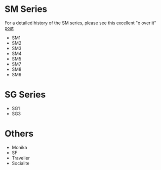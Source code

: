 <!-- TITLE: Olympia -->
<!-- SUBTITLE: A quick summary of Olympia -->

# SM Series
For a detailed history of the SM series, please see this excellent "x over it" [post](http://xoverit.blogspot.com/2015/02/olympia-sm-series-part-1-1948-1964.html)

* SM1
* SM2
* SM3
* SM4
* SM5
* SM7
* SM8
* SM9

# SG Series
* SG1
* SG3
# Others
* Monika
* SF
* Traveller
* Socialite 